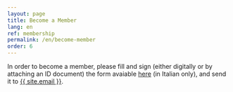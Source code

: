 ```yaml
---
layout: page
title: Become a Member
lang: en
ref: membership
permalink: /en/become-member
order: 6
---
```


In order to become a member, please fill and sign (either digitally or by attaching an ID document) the form avaiable <a href="/assets/docs/eutopian-adesione-socio-ordinario.docx">here</a> (in Italian only), and send it to <a href="mailto:{{ site.email }}">{{ site.email }}</a>.

